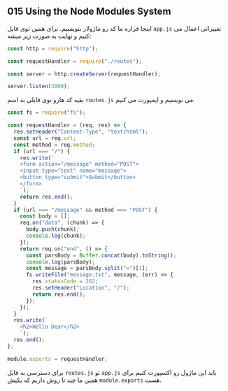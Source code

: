 ## 015 Using the Node Modules System
اینجا قراره ما کد رو ماژولار بنویسیم. برای همین توی فایل `app.js` تغییراتی اعمال می کنیم و نهایت به صورت زیر میشه:
```js
const http = require("http");

const requestHandler = require("./routes");

const server = http.createServer(requestHandler);

server.listen(3000);
```
بقیه کد هارو توی فایلی به اسم `routes.js` می نویسیم و ایمپورت می کنیم.
```js
const fs = require("fs");

const requestHandler = (req, res) => {
  res.setHeader("Content-Type", "text/html");
  const url = req.url;
  const method = req.method;
  if (url === "/") {
    res.write(`
    <form action="/message" method="POST">
    <input type="text" name="message">
    <button type="submit">Submit</button>
    </form>
    `);
    return res.end();
  }
  if (url === "/message" && method === "POST") {
    const body = [];
    req.on("data", (chunk) => {
      body.push(chunk);
      console.log(chunk);
    });
    return req.on("end", () => {
      const parsBody = Buffer.concat(body).toString();
      console.log(parsBody);
      const message = parsBody.split("=")[1];
      fs.writeFile("message.txt", message, (err) => {
        res.statusCode = 302;
        res.setHeader("Location", "/");
        return res.end();
      });
    });
  }
  res.write(`
    <h2>Hello Dear</h2>
    `);
  res.end();
};

module.exports = requestHandler;
```
برای دسترسی به فایل `routes.js` تو `app.js` باید این ماژول رو اکسپورت کنیم برای همین ما چند تا روش داریم که یکیش `module.exports` هست.

